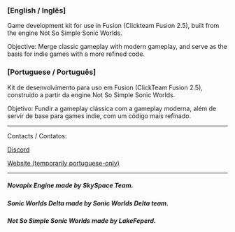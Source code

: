 ### [English / Inglês]

Game development kit for use in Fusion (Clickteam Fusion 2.5), built from the engine Not So Simple Sonic Worlds.

Objective: Merge classic gameplay with modern gameplay, and serve as the basis for indie games with a more refined code.

### [Portuguese / Português]

Kit de desenvolvimento para uso em Fusion (ClickTeam Fusion 2.5), construido a partir da engine Not So Simple Sonic Worlds.

Objetivo: Fundir a gameplay clássica com a gameplay moderna, além de servir de base para games indie, com um código mais refinado.

------------------------------------------------------------------------------------------------------------------------------------------

Contacts / Contatos:

[Discord](https://discord.gg/UbQdEaf)

[Website (temporarily portuguese-only)](http://planetpress.atwebpages.com)

------------------------------------------------------------------------------------------------------------------------------------------
##### Novapix Engine made by SkySpace Team.

##### Sonic Worlds Delta made by Sonic Worlds Delta team.

##### Not So Simple Sonic Worlds made by LakeFeperd.

